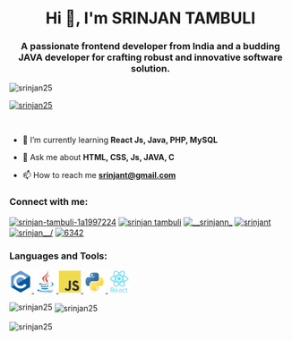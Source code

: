 <h1 align="center">Hi 👋, I'm SRINJAN TAMBULI</h1>
<h3 align="center">A passionate frontend developer from India and a budding JAVA developer for crafting robust and innovative software solution.</h3>

<p align="left"> <img src="https://komarev.com/ghpvc/?username=srinjan25&label=Profile%20views&color=0e75b6&style=flat" alt="srinjan25" /> </p>

<p align="left"> <a href="https://github.com/ryo-ma/github-profile-trophy"><img src="https://github-profile-trophy.vercel.app/?username=srinjan25" alt="srinjan25" /></a> </p>

<p align="left"> <a href="https://twitter.com/" target="blank"><img src="https://img.shields.io/twitter/follow/?logo=twitter&style=for-the-badge" alt="" /></a> </p>

- 🌱 I’m currently learning **React Js, Java, PHP, MySQL**

- 💬 Ask me about **HTML, CSS, Js, JAVA, C**

- 📫 How to reach me **srinjant@gmail.com**

<h3 align="left">Connect with me:</h3>
<p align="left">
<a href="https://linkedin.com/in/srinjan-tambuli-1a1997224" target="blank"><img align="center" src="https://raw.githubusercontent.com/rahuldkjain/github-profile-readme-generator/master/src/images/icons/Social/linked-in-alt.svg" alt="srinjan-tambuli-1a1997224" height="30" width="40" /></a>
<a href="https://fb.com/srinjan tambuli" target="blank"><img align="center" src="https://raw.githubusercontent.com/rahuldkjain/github-profile-readme-generator/master/src/images/icons/Social/facebook.svg" alt="srinjan tambuli" height="30" width="40" /></a>
<a href="https://instagram.com/__srinjann_" target="blank"><img align="center" src="https://raw.githubusercontent.com/rahuldkjain/github-profile-readme-generator/master/src/images/icons/Social/instagram.svg" alt="__srinjann_" height="30" width="40" /></a>
<a href="https://www.hackerrank.com/srinjant" target="blank"><img align="center" src="https://raw.githubusercontent.com/rahuldkjain/github-profile-readme-generator/master/src/images/icons/Social/hackerrank.svg" alt="srinjant" height="30" width="40" /></a>
<a href="https://www.leetcode.com/srinjan__/" target="blank"><img align="center" src="https://raw.githubusercontent.com/rahuldkjain/github-profile-readme-generator/master/src/images/icons/Social/leet-code.svg" alt="srinjan__/" height="30" width="40" /></a>
<a href="https://discord.gg/6342" target="blank"><img align="center" src="https://raw.githubusercontent.com/rahuldkjain/github-profile-readme-generator/master/src/images/icons/Social/discord.svg" alt="6342" height="30" width="40" /></a>
</p>

<h3 align="left">Languages and Tools:</h3>
<p align="left"> <a href="https://www.cprogramming.com/" target="_blank" rel="noreferrer"> <img src="https://raw.githubusercontent.com/devicons/devicon/master/icons/c/c-original.svg" alt="c" width="40" height="40"/> </a> <a href="https://www.java.com" target="_blank" rel="noreferrer"> <img src="https://raw.githubusercontent.com/devicons/devicon/master/icons/java/java-original.svg" alt="java" width="40" height="40"/> </a> <a href="https://developer.mozilla.org/en-US/docs/Web/JavaScript" target="_blank" rel="noreferrer"> <img src="https://raw.githubusercontent.com/devicons/devicon/master/icons/javascript/javascript-original.svg" alt="javascript" width="40" height="40"/> </a> <a href="https://www.python.org" target="_blank" rel="noreferrer"> <img src="https://raw.githubusercontent.com/devicons/devicon/master/icons/python/python-original.svg" alt="python" width="40" height="40"/> </a> <a href="https://reactjs.org/" target="_blank" rel="noreferrer"> <img src="https://raw.githubusercontent.com/devicons/devicon/master/icons/react/react-original-wordmark.svg" alt="react" width="40" height="40"/> </a> </p>

<p><img align="left" src="https://github-readme-stats.vercel.app/api/top-langs?username=srinjan25&show_icons=true&locale=en&layout=compact" alt="srinjan25" /></p>

<p>&nbsp;<img align="center" src="https://github-readme-stats.vercel.app/api?username=srinjan25&show_icons=true&locale=en" alt="srinjan25" /></p>

<p><img align="center" src="https://github-readme-streak-stats.herokuapp.com/?user=srinjan25&" alt="srinjan25" /></p>

